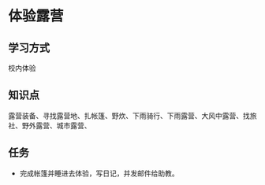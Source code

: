 # 体验露营
## 学习方式
校内体验
## 知识点
露营装备、寻找露营地、扎帐篷、野炊、下雨骑行、下雨露营、大风中露营、找旅社、野外露营、城市露营、
## 任务
- 完成帐篷并睡进去体验，写日记，并发邮件给助教。
